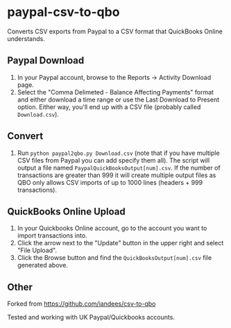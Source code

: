 paypal-csv-to-qbo
=================

Converts CSV exports from Paypal to a CSV format that QuickBooks Online understands.

Paypal Download
---------------

1. In your Paypal account, browse to the Reports → Activity Download page.
2. Select the "Comma Delimeted - Balance Affecting Payments" format and either download a time range or use the Last Download to Present option. Either way, you'll end up with a CSV file (probably called `Download.csv`).

Convert
-------

1. Run `python paypal2qbo.py Download.csv` (note that if you have multiple CSV files from Paypal you can add specify them all). The script will output a file named `PaypalQuickBooksOutput[num].csv`. If the number of transactions are greater than 999 it will create multiple output files as QBO only allows CSV imports of up to 1000 lines (headers + 999 transactions).

QuickBooks Online Upload
------------------------

1. In your Quickbooks Online account, go to the account you want to import transactions into.
2. Click the arrow next to the "Update" button in the upper right and select "File Upload".
3. Click the Browse button and find the `QuickBooksOutput[num].csv` file generated above.

Other
-----

Forked from https://github.com/iandees/csv-to-qbo

Tested and working with UK Paypal/Quickbooks accounts.